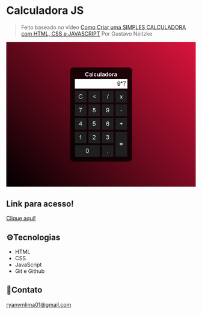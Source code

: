# Calculadora JS 

> Feito baseado no vídeo
[Como Criar uma SIMPLES CALCULADORA com HTML, CSS e JAVASCRIPT](https://www.youtube.com/watch?v=42TShjXR0m0)
Por Gustavo Neitzke

![preview](img/preview.png)

## Link para acesso!
[Clique aqui!](limaryan.github.io/calculadorajs)

## ⚙️Tecnologias

- HTML
- CSS
- JavaScript
- Git e Github

## 📮Contato
ryanvmlima01@gmail.com